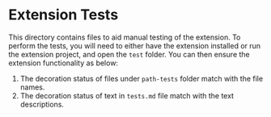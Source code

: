 # Extension Tests

This directory contains files to aid manual testing of the extension. To perform the tests, you will need to either have the extension installed or run the extension project, and open the `test` folder. You can then ensure the extension functionality as below:

1. The decoration status of files under `path-tests` folder match with the file names.
1. The decoration status of text in `tests.md` file match with the text descriptions.

